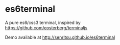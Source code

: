 # es6terminal

A pure es6/css3 terminal, inspired by https://github.com/eosterberg/terminaljs

Demo available at http://senritsu.github.io/es6terminal
